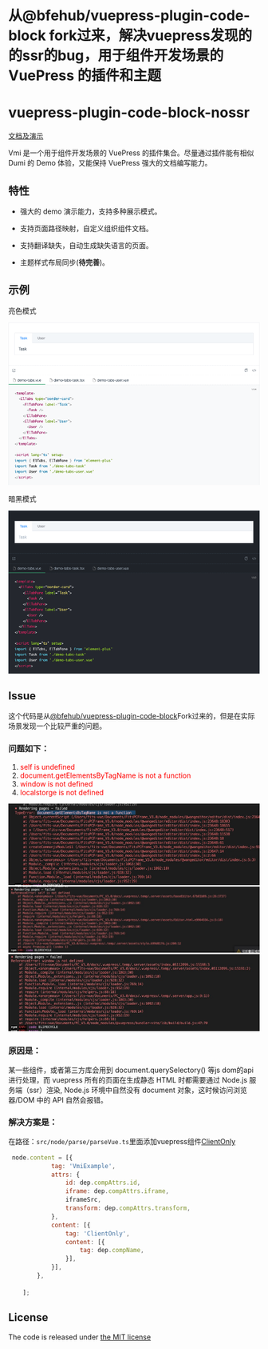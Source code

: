 # 从@bfehub/vuepress-plugin-code-block fork过来，解决vuepress发现的的ssr的bug，用于组件开发场景的 VuePress 的插件和主题
# vuepress-plugin-code-block-nossr

[文档及演示](https://bfehub.github.io/vmi/zh/guide/)

Vmi 是一个用于组件开发场景的 VuePress 的插件集合。尽量通过插件能有相似 Dumi 的 Demo 体验，又能保持 VuePress 强大的文档编写能力。

## 特性

- 强大的 demo 演示能力，支持多种展示模式。

- 支持页面路径映射，自定义组织组件文档。

- 支持翻译缺失，自动生成缺失语言的页面。

- 主题样式布局同步(**待完善**)。

## 示例

亮色模式

![light](./resouces/light.png)

暗黑模式

![dark](./resouces/dark.png)

## Issue

这个代码是从[@bfehub/vuepress-plugin-code-block](https://github.com/bfehub/vmi)Fork过来的，但是在实际场景发现一个比较严重的问题。

### 问题如下：
1. <span style="color: red">self is undefined</span>
2. <span style="color: red">document.getElementsByTagName is not a function</span>
3. <span style="color: red">window is not defined</span>
4. <span style="color: red">localstorge is not defined</span>

![dark](./resouces/1.jpg)
![dark](./resouces/2.jpg)
![dark](./resouces/3.jpg)



### 原因是：
某一些组件，或者第三方库会用到 document.querySelectory() 等js dom的api进行处理，而 vuepress 所有的页面在生成静态 HTML 时都需要通过 Node.js 服务端（ssr）渲染, Node.js 环境中自然没有 document 对象，这时候访问浏览器/DOM 中的 API 自然会报错。

### 解决方案是：

在路径：`src/node/parse/parseVue.ts`里面添加vuepress组件[ClientOnly](https://v2.vuepress.vuejs.org/zh/reference/components.html#clientonly)

```js
 node.content = [{
            tag: 'VmiExample',
            attrs: {
                id: dep.compAttrs.id,
                iframe: dep.compAttrs.iframe,
                iframeSrc,
                transform: dep.compAttrs.transform,
            },
            content: [{
                tag: 'ClientOnly',
                content: [{
                    tag: dep.compName,
                }],
            }],
        },

    ];
```


## License

The code is released under [the MIT license](https://github.com/bfehub/vmi/blob/master/LICENSE)
